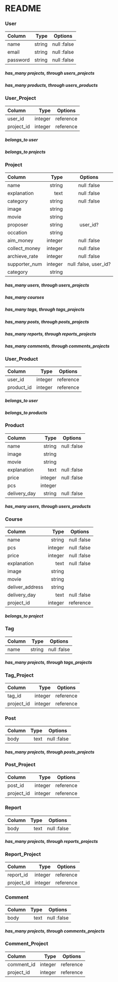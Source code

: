 # README

### User

| Column      | Type        | Options             |
|:-----------|------------:|:------------:|
| name        | string      | null :false         |
| email       | string      | null :false         |
| password    | string      | null :false         |

##### has_many projects, through users_projects
##### has_many products, through users_products

### User_Project

| Column       | Type        | Options           |
|:-----------|------------:|:------------:|
| user_id      | integer     | reference         |
| project_id   | integer     | reference         |

##### belongs_to user
##### belongs_to projects

### Project

| Column        | Type        | Options              |
|:-----------|------------:|:------------:|
| name          | string      | null :false          |
| explanation   | text        | null :false          |
| category      | string      | null :false          |
| image         | string      |                      |
| movie         | string      |                      |
| proposer      | string      | user_id?             |
| occation      | string      |                      |
| aim_money     | integer     | null :false          |
| collect_money | integer     | null :false          |
| archieve_rate | integer     | null :false          |
| supporter_num | integer     | null :false, user_id?|
| category      | string      |                      |

##### has_many users, through users_projects
##### has_many courses
##### has_many tags, through tags_projects
##### has_many posts, through posts_projects
##### has_many reports, through reports_projects
##### has_many comments, through comments_projects


### User_Product

| Column        | Type        | Options             |
|:-----------|------------:|:------------:|
| user_id       | integer     | reference           |
| product_id    | integer     | reference           |

##### belongs_to user
##### belongs_to products

### Product

| Column        | Type        | Options             |
|:-----------|------------:|:------------:|
| name          | string      | null :false         |
| image         | string      |                     |
| movie         | string      |                     |
| explanation   | text        | null :false         |
| price         | integer     | null :false         |
| pcs           | integer     |                     |
| delivery_day  | string      | null :false         |

##### has_many users, through users_products

### Course

| Column         | Type        | Options              |
|:-----------|------------:|:------------:|
| name           | string      | null :false          |
| pcs            | integer     | null :false          |
| price          | integer     | null :false         |
| explanation    | text        | null :false          |
| image          | string      |                      |
| movie          | string      |                      |
| deliver_address| string      |                      |
| delivery_day   | text        | null :false          |
| project_id     | integer     | reference            |

##### belongs_to project

### Tag

| Column        | Type        | Options             |
|:-----------|------------:|:------------:|
| name          | string      | null :false         |

##### has_many projects, through tags_projects

### Tag_Project

| Column       | Type        | Options           |
|:-----------|------------:|:------------:|
| tag_id       | integer     | reference         |
| project_id   | integer     | reference         |

### Post

| Column        | Type        | Options             |
|:-----------|------------:|:------------:|
| body          | text        | null :false         |

##### has_many projects, through posts_projects

### Post_Project

| Column       | Type        | Options           |
|:-----------|------------:|:------------:|
| post_id      | integer     | reference         |
| project_id   | integer     | reference         |

### Report

| Column        | Type        | Options             |
|:-----------|------------:|:------------:|
| body          | text        | null :false         |

##### has_many projects, through reports_projects

### Report_Project

| Column       | Type        | Options           |
|:-----------|------------:|:------------:|
| report_id    | integer     | reference         |
| project_id   | integer     | reference         |

### Comment

| Column        | Type        | Options             |
|:-----------|------------:|:------------:|
| body          | text        | null :false         |

##### has_many projects, through comments_projects

### Comment_Project

| Column       | Type        | Options           |
|:-----------|------------:|:------------:|
| comment_id   | integer     | reference         |
| project_id   | integer     | reference         |
